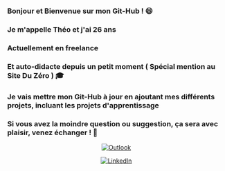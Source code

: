 ### Bonjour et Bienvenue sur mon Git-Hub ! :smile: 
### Je m'appelle Théo et j'ai 26 ans
### Actuellement en freelance
### Et auto-didacte depuis un petit moment ( Spécial mention au Site Du Zéro ) :mortar_board: 
### Je vais mettre mon Git-Hub à jour en ajoutant mes différents projets, incluant les projets d'apprentissage
### Si vous avez la moindre question ou suggestion, ça sera avec plaisir, venez échanger ! :speech_balloon:
<a href="mailto:theo.michel2@outlook.fr" align="center">
	
![Outlook](https://img.shields.io/badge/Microsoft_Outlook-0078D4?style=for-the-badge&logo=microsoft-outlook&logoColor=white)
	
</a>	
<a align="center" href="https://www.linkedin.com/in/theo-michel/" target="_blank">	
	
![LinkedIn](https://img.shields.io/badge/linkedin-%230077B5.svg?style=for-the-badge&logo=linkedin&logoColor=white)
	
</a>
<!--
**theo-m14/theo-m14** is a ✨ _special_ ✨ repository because its `README.md` (this file) appears on your GitHub profile.
